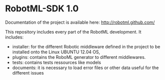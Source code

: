 RobotML-SDK 1.0
===============

Documentation of the project is available here: http://robotml.github.com/

This repository includes every part of the RobotML development. It includes:

  - installer: for the different Robotic middleware defined in the project to be installed onto the Linux UBUNTU 12.04 OS,
  - plugins: contains the RoboML generator to different middlewares.
  - tests: contains tests ressources like models
  - documents: it is necessary to load error files or other data useful for the different issues